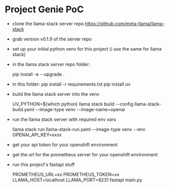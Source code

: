 # Project Genie PoC

* clone the llama-stack server repo https://github.com/meta-llama/llama-stack
* grab version v0.1.9 of the server repo
* set up your initial python venv for this project (i use the same for llama stack)
* in the llama stack server repo folder: 
   
    pip install -e --upgrade .

* in this folder:
		pip install -r requirements.txt
		pip install uv

* build the llama stack server into the venv

    UV_PYTHON=$(which python) llama stack build --config llama-stack-build.yaml --image-type venv --image-name=openai

* run the llama stack server with required env vars

    llama stack run llama-stack-run.yaml --image-type venv --env OPENAI_API_KEY=xxxx

* get your api token for your openshift environment
* get the url for the prometheus server for your openshift environment

* run this project's fastapi stuff

    PROMETHEUS_URL=xx PROMETHEUS_TOKEN=xx LLAMA_HOST=localhost LLAMA_PORT=8231 fastapi main.py